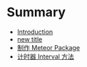 # Summary

* [Introduction](README.md)
* [new title](new_title.md)
* [制作 Meteor Package](zhi_zuo_meteor_package.md)
* [计时器 Interval 方法](MeteorTimers_interval.md)

